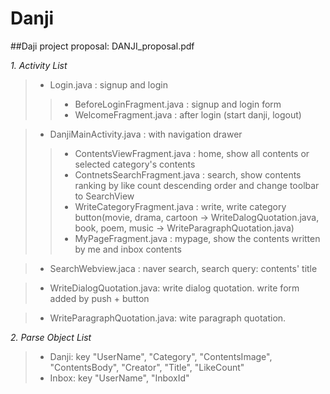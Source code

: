 # Danji
##Daji project proposal: DANJI_proposal.pdf

*1. Activity List*
> - Login.java : signup and login 
> > * BeforeLoginFragment.java : signup and login form 
> > * WelcomeFragment.java : after login (start danji, logout)

> - DanjiMainActivity.java : with navigation drawer
> > * ContentsViewFragment.java : home, show all contents or selected category's contents
> > * ContnetsSearchFragment.java : search, show contents ranking by like count descending order and change toolbar to SearchView
> > * WriteCategoryFragment.java : write, write category button(movie, drama, cartoon -> WriteDalogQuotation.java, book, poem, music -> WriteParagraphQuotation.java)
> > * MyPageFragment.java : mypage, show the contents written by me and inbox contents

> - SearchWebview.jaca : naver search, search query: contents' title

> - WriteDialogQuotation.java: write dialog quotation. write form added by push + button

> - WriteParagraphQuotation.java: wite paragraph quotation.

*2. Parse Object List*
> - Danji: key "UserName", "Category", "ContentsImage", "ContentsBody", "Creator", "Title", "LikeCount"
> - Inbox: key "UserName", "InboxId"










